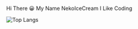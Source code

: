 ###
Hi There 😀
My Name NekoIceCream
I Like Coding


![Top Langs](https://github-readme-stats.vercel.app/api/top-langs/?username=NekoIceCream&layout=compact&theme=radical)
###
